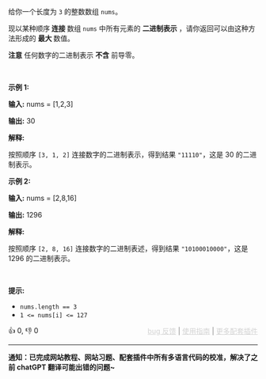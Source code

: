 <p>给你一个长度为 <code>3</code> 的整数数组 <code>nums</code>。</p>

<p>现以某种顺序<strong> 连接 </strong>数组 <code>nums</code> 中所有元素的 <strong>二进制表示</strong> ，请你返回可以由这种方法形成的 <strong>最大 </strong>数值。</p>

<p><strong>注意</strong> 任何数字的二进制表示<em> </em><strong>不含</strong><em> </em>前导零。</p>

<p>&nbsp;</p>

<p><strong class="example">示例 1:</strong></p>

<div class="example-block"> 
 <p><strong>输入:</strong> <span class="example-io">nums = [1,2,3]</span></p> 
</div>

<p><strong>输出:</strong> 30</p>

<p><strong>解释:</strong></p>

<p>按照顺序 <code>[3, 1, 2]</code> 连接数字的二进制表示，得到结果 <code>"11110"</code>，这是 30 的二进制表示。</p>

<p><strong class="example">示例 2:</strong></p>

<div class="example-block"> 
 <p><strong>输入:</strong> <span class="example-io">nums = [2,8,16]</span></p> 
</div>

<p><strong>输出:</strong> 1296</p>

<p><strong>解释:</strong></p>

<p>按照顺序 <code>[2, 8, 16]</code> 连接数字的二进制表述，得到结果 <code>"10100010000"</code>，这是 1296 的二进制表示。</p>

<p>&nbsp;</p>

<p><strong>提示:</strong></p>

<ul> 
 <li><code>nums.length == 3</code></li> 
 <li><code>1 &lt;= nums[i] &lt;= 127</code></li> 
</ul>

<div>👍 0, 👎 0<span style='float: right;'><span style='color: gray;'><a href='https://github.com/labuladong/fucking-algorithm/issues' target='_blank' style='color: lightgray;text-decoration: underline;'>bug 反馈</a> | <a href='https://labuladong.online/algo/fname.html?fname=jb插件简介' target='_blank' style='color: lightgray;text-decoration: underline;'>使用指南</a> | <a href='https://labuladong.online/algo/' target='_blank' style='color: lightgray;text-decoration: underline;'>更多配套插件</a></span></span></div>

<div id="labuladong"><hr>

**通知：已完成网站教程、网站习题、配套插件中所有多语言代码的校准，解决了之前 chatGPT 翻译可能出错的问题~**

</div>

